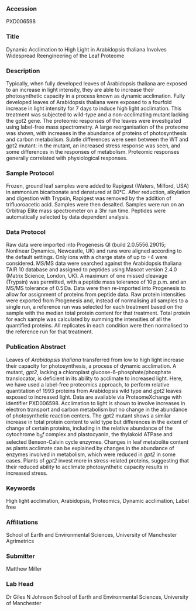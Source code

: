 ### Accession
PXD006598

### Title
Dynamic Acclimation to High Light in Arabidopsis thaliana Involves Widespread Reengineering of the Leaf Proteome

### Description
Typically, when fully developed leaves of Arabidopsis thaliana are exposed to an increase in light intensity, they are able to increase their photosynthetic capacity in a process known as dynamic acclimation. Fully developed leaves of Arabidopsis thaliana were exposed to a fourfold increase in light intensity for 7 days to induce high light acclimation. This treatment was subjected to wild-type and a non-acclimating mutant lacking the gpt2 gene. The proteomic responses of the leaves were investigated using label-free mass spectrometry. A large reorganisation of the proteome was shown, with increases in the abundance of proteins of photosynthesis and carbon metabolism. Subtle differences were seen between the WT and gpt2 mutant: in the mutant, an increased stress response was seen, and some differences in the responses of metabolism. Proteomic responses generally correlated with physiological responses.

### Sample Protocol
Frozen, ground leaf samples were added to Rapigest (Waters, Milford, USA) in ammonium bicarbonate and denatured at 80°C. After reduction, alkylation and digestion with Trypsin, Rapigest was removed by the addition of trifluoroacetic acid. Samples were then desalted. Samples were run on an Orbitrap Elite mass spectrometer on a 3hr run time. Peptides were automatically selected by data dependent analysis.

### Data Protocol
Raw data were imported into Progenesis QI (build 2.0.5556.29015; Nonlinear Dynamics, Newcastle, UK) and runs were aligned according to the default settings. Only ions with a charge state of up to +4 were considered. MS/MS data were searched against the Arabidopsis thaliana TAIR 10 database and assigned to peptides using Mascot version 2.4.0 (Matrix Science, London, UK). A maximum of one missed cleavage (Trypsin) was permitted, with a peptide mass tolerance of 10 p.p.m. and an MS/MS tolerance of 0.5 Da. Data were then re-imported into Progenesis to allow for assignment of proteins from peptide data.  Raw protein intensities were exported from Progenesis and, instead of normalising all samples to a single run, a reference run was selected for each treatment based on the sample with the median total protein content for that treatment. Total protein for each sample was calculated by summing the intensities of all the quantified proteins. All replicates in each condition were then normalised to the reference run for that treatment.

### Publication Abstract
Leaves of <i>Arabidopsis thaliana</i> transferred from low to high light increase their capacity for photosynthesis, a process of dynamic acclimation. A mutant, <i>gpt2</i>, lacking a chloroplast glucose-6-phosphate/phosphate translocator, is deficient in its ability to acclimate to increased light. Here, we have used a label-free proteomics approach, to perform relative quantitation of 1993 proteins from Arabidopsis wild type and <i>gpt2</i> leaves exposed to increased light. Data are available via ProteomeXchange with identifier PXD006598. Acclimation to light is shown to involve increases in electron transport and carbon metabolism but no change in the abundance of photosynthetic reaction centers. The gpt2 mutant shows a similar increase in total protein content to wild type but differences in the extent of change of certain proteins, including in the relative abundance of the cytochrome b<sub>6</sub><i>f</i> complex and plastocyanin, the thylakoid ATPase and selected Benson-Calvin cycle enzymes. Changes in leaf metabolite content as plants acclimate can be explained by changes in the abundance of enzymes involved in metabolism, which were reduced in <i>gpt2</i> in some cases. Plants of <i>gpt2</i> invest more in stress-related proteins, suggesting that their reduced ability to acclimate photosynthetic capacity results in increased stress.

### Keywords
High light acclimation, Arabidopsis, Proteomics, Dynamic acclimation, Label free

### Affiliations
School of Earth and Environmental Sciences, University of Manchester
Agrimetrics

### Submitter
Matthew Miller

### Lab Head
Dr Giles N Johnson
School of Earth and Environmental Sciences, University of Manchester



